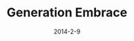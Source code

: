 ---
layout: default
title: Generation Embrace
thumb: /img/genembrace-thumb.jpg
img: /img/genembrace1.jpg
date: 2014-2-9
modalId: 3
slug: generation-embrace
projectDate: October 2014
client: University
service: Brand Creation

tools: [Illustrator,InDesign,Photoshop]
values: [50,25,25]

brief: I was tasked with creating an organisation that had ‘something’ to do with elderly people. The brief was purposefully open ended, in order to ensure a wide variety of work from students.
execution: Based on facts like <a href="http://www.lifehacker.com.au/2009/07/telstra-ups-fees-for-bill-payment/">being charged to recieve bills in the mail</a> and services such as <a href="http://www.google.com.au/url?sa=t&rct=j&q=&esrc=s&source=web&cd=1&cad=rja&uact=8&ved=0CB8QFjAA&url=http%3A%2F%2Fwww.humanservices.gov.au%2Fcustomer%2Fsubjects%2Fmedicare-services&ei=hjrgVL7kFaLWmgW-soDQAQ&usg=AFQjCNHZ5Rgc3fVFO8I2b8q6dZHg2k04Sg&bvm=bv.85970519,d.dGY">Medicare</a> going digital, I created a company that would help to get the elder generation working with new technology.<br>The premise for this was that we cannot stop the world from becoming a more and more connected place, so we might as well band together and help <em>everyone</em> embrace it.<br><br>Outcomes achieved:<br><ul><li>Company logo created</li><li>Small advertising campaign developed</li></ul>
---